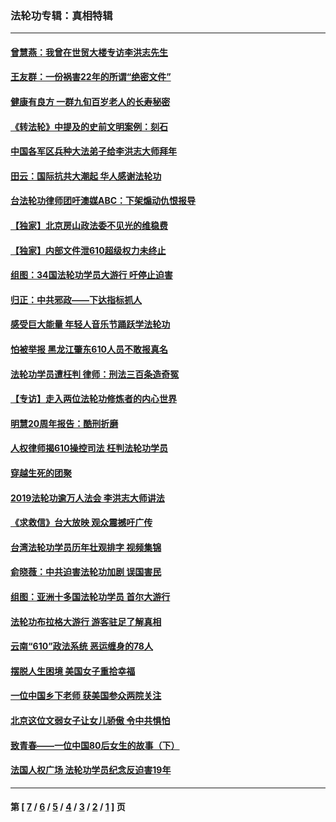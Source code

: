 ### 法轮功专辑：真相特辑
---
#### [曾慧燕：我曾在世贸大楼专访李洪志先生](../../pages/nf4389/n12898729.md?05100430) 
#### [王友群：一份祸害22年的所谓“绝密文件”](../../pages/nf4389/n12871750.md?05100430) 
#### [健康有良方 一群九旬百岁老人的长寿秘密](../../pages/nf4389/n12847475.md?05100430) 
#### [《转法轮》中提及的史前文明案例：刻石](../../pages/nf4389/n12758577.md?05100430) 
#### [中国各军区兵种大法弟子给李洪志大师拜年](../../pages/nf4389/n12750047.md?05100430) 
#### [田云：国际抗共大潮起 华人感谢法轮功](../../pages/nf4389/n12357708.md?05100430) 
#### [台法轮功律师团吁澳媒ABC：下架煽动仇恨报导](../../pages/nf4389/n12279917.md?05100430) 
#### [【独家】北京房山政法委不见光的维稳费](../../pages/nf4389/n12031979.md?05100430) 
#### [【独家】内部文件泄610超级权力未终止](../../pages/nf4389/n12023895.md?05100430) 
#### [组图：34国法轮功学员大游行 吁停止迫害](../../pages/nf4389/n11492658.md?05100430) 
#### [归正：中共邪政——下达指标抓人](../../pages/nf4389/n11474770.md?05100430) 
#### [感受巨大能量 年轻人音乐节踊跃学法轮功](../../pages/nf4389/n11441981.md?05100430) 
#### [怕被举报 黑龙江肇东610人员不敢报真名](../../pages/nf4389/n11436499.md?05100430) 
#### [法轮功学员遭枉判 律师：刑法三百条造奇冤](../../pages/nf4389/n11433943.md?05100430) 
#### [【专访】走入两位法轮功修炼者的内心世界](../../pages/nf4389/n11415623.md?05100430) 
#### [明慧20周年报告：酷刑折磨](../../pages/nf4389/n11387954.md?05100430) 
#### [人权律师揭610操控司法 枉判法轮功学员](../../pages/nf4389/n11313370.md?05100430) 
#### [穿越生死的团聚](../../pages/nf4389/n11258922.md?05100430) 
#### [2019法轮功逾万人法会 李洪志大师讲法](../../pages/nf4389/n11265303.md?05100430) 
#### [《求救信》台大放映 观众震撼吁广传](../../pages/nf4389/n10922251.md?05100430) 
#### [台湾法轮功学员历年壮观排字 视频集锦](../../pages/nf4389/n10878789.md?05100430) 
#### [俞晓薇：中共迫害法轮功加剧 误国害民](../../pages/nf4389/n10859260.md?05100430) 
#### [组图：亚洲十多国法轮功学员 首尔大游行](../../pages/nf4389/n10781149.md?05100430) 
#### [法轮功布拉格大游行 游客驻足了解真相](../../pages/nf4389/n10749360.md?05100430) 
#### [云南“610”政法系统 恶运缠身的78人](../../pages/nf4389/n10747534.md?05100430) 
#### [摆脱人生困境 美国女子重拾幸福](../../pages/nf4389/n10688678.md?05100430) 
#### [一位中国乡下老师 获美国参众两院关注](../../pages/nf4389/n10683927.md?05100430) 
#### [北京这位文弱女子让女儿骄傲 令中共惧怕](../../pages/nf4389/n10668341.md?05100430) 
#### [致青春——一位中国80后女生的故事（下）](../../pages/nf4389/n10642721.md?05100430) 
#### [法国人权广场 法轮功学员纪念反迫害19年](../../pages/nf4389/n10586601.md?05100430) 

---
#### 第 [ [7](./7.md?05100430) / [6](./6.md?05100430) / [5](./5.md?05100430) / [4](./4.md?05100430) / [3](./3.md?05100430) / [2](./2.md?05100430) / [1](./1.md?05100430) ] 页
